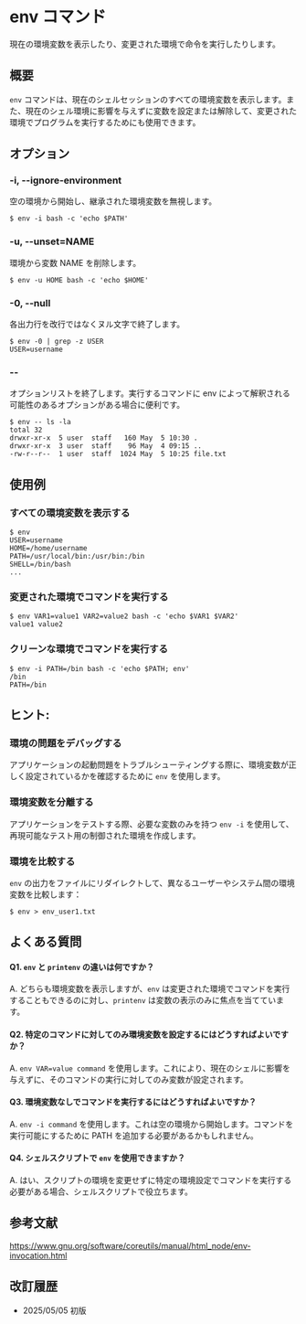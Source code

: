 # env コマンド

現在の環境変数を表示したり、変更された環境で命令を実行したりします。

## 概要

`env` コマンドは、現在のシェルセッションのすべての環境変数を表示します。また、現在のシェル環境に影響を与えずに変数を設定または解除して、変更された環境でプログラムを実行するためにも使用できます。

## オプション

### **-i, --ignore-environment**

空の環境から開始し、継承された環境変数を無視します。

```console
$ env -i bash -c 'echo $PATH'

```

### **-u, --unset=NAME**

環境から変数 NAME を削除します。

```console
$ env -u HOME bash -c 'echo $HOME'

```

### **-0, --null**

各出力行を改行ではなくヌル文字で終了します。

```console
$ env -0 | grep -z USER
USER=username
```

### **--**

オプションリストを終了します。実行するコマンドに env によって解釈される可能性のあるオプションがある場合に便利です。

```console
$ env -- ls -la
total 32
drwxr-xr-x  5 user  staff   160 May  5 10:30 .
drwxr-xr-x  3 user  staff    96 May  4 09:15 ..
-rw-r--r--  1 user  staff  1024 May  5 10:25 file.txt
```

## 使用例

### すべての環境変数を表示する

```console
$ env
USER=username
HOME=/home/username
PATH=/usr/local/bin:/usr/bin:/bin
SHELL=/bin/bash
...
```

### 変更された環境でコマンドを実行する

```console
$ env VAR1=value1 VAR2=value2 bash -c 'echo $VAR1 $VAR2'
value1 value2
```

### クリーンな環境でコマンドを実行する

```console
$ env -i PATH=/bin bash -c 'echo $PATH; env'
/bin
PATH=/bin
```

## ヒント:

### 環境の問題をデバッグする

アプリケーションの起動問題をトラブルシューティングする際に、環境変数が正しく設定されているかを確認するために `env` を使用します。

### 環境変数を分離する

アプリケーションをテストする際、必要な変数のみを持つ `env -i` を使用して、再現可能なテスト用の制御された環境を作成します。

### 環境を比較する

`env` の出力をファイルにリダイレクトして、異なるユーザーやシステム間の環境変数を比較します：
```console
$ env > env_user1.txt
```

## よくある質問

#### Q1. `env` と `printenv` の違いは何ですか？
A. どちらも環境変数を表示しますが、`env` は変更された環境でコマンドを実行することもできるのに対し、`printenv` は変数の表示のみに焦点を当てています。

#### Q2. 特定のコマンドに対してのみ環境変数を設定するにはどうすればよいですか？
A. `env VAR=value command` を使用します。これにより、現在のシェルに影響を与えずに、そのコマンドの実行に対してのみ変数が設定されます。

#### Q3. 環境変数なしでコマンドを実行するにはどうすればよいですか？
A. `env -i command` を使用します。これは空の環境から開始します。コマンドを実行可能にするために PATH を追加する必要があるかもしれません。

#### Q4. シェルスクリプトで `env` を使用できますか？
A. はい、スクリプトの環境を変更せずに特定の環境設定でコマンドを実行する必要がある場合、シェルスクリプトで役立ちます。

## 参考文献

https://www.gnu.org/software/coreutils/manual/html_node/env-invocation.html

## 改訂履歴

- 2025/05/05 初版